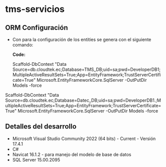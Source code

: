 # tms-servicios

## ORM Configuración 

* Con  para la configuración de los entities se genera con el siguiente comando: 

    **Code:**

    Scaffold-DbContext "Data Source=db.cloudtek.ec;Database=TMS_DB;uid=sa;pwd=DeveloperDB1;MultipleActiveResultSets=True;App=EntityFramework;TrustServerCertificate=True" Microsoft.EntityFrameworkCore.SqlServer -OutPutDir Models -force

Scaffold-DbContext "Data Source=db.cloudtek.ec;Database=Datec_DB;uid=sa;pwd=DeveloperDB1.;MultipleActiveResultSets=True;App=EntityFramework;TrustServerCertificate=True" Microsoft.EntityFrameworkCore.SqlServer -OutPutDir Models -force

## Detalles del desarrollo
- Microsoft Visual Studio Community 2022 (64 bits) - Current  - Versión 17.4.1
- C#
- Navicat 16.1.2 - para manejo del modelo de base de datos
- SQL Server 15.00.2095